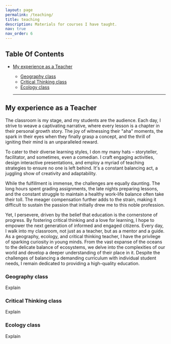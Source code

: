 ```yaml
---
layout: page
permalink: /teaching/
title: teaching
description: Materials for courses I have taught. 
nav: true
nav_order: 6
---
```


## Table Of Contents

- [My experience as a Teacher](#my-experience-as-a-teacher)
  - [Geography class](#geography-class)
  - [Critical Thinking class](#critical-thinking-class)
  - [Ecology class](#ecology-class)

 
  - ---
## My experience as a Teacher
The classroom is my stage, and my students are the audience. Each day, I strive to weave a captivating narrative, where every lesson is a chapter in their personal growth story. The joy of witnessing their "aha" moments, the spark in their eyes when they finally grasp a concept, and the thrill of igniting their mind is an unparalleled reward.

To cater to their diverse learning styles, I don my many hats – storyteller, facilitator, and sometimes, even a comedian. I craft engaging activities, design interactive presentations, and employ a myriad of teaching strategies to ensure no one is left behind. It's a constant balancing act, a juggling show of creativity and adaptability.

While the fulfillment is immense, the challenges are equally daunting. The long hours spent grading assignments, the late nights preparing lessons, and the constant struggle to maintain a healthy work-life balance often take their toll. The meager compensation further adds to the strain, making it difficult to sustain the passion that initially drew me to this noble profession.

Yet, I persevere, driven by the belief that education is the cornerstone of progress. By fostering critical thinking and a love for learning, I hope to empower the next generation of informed and engaged citizens. Every day, I walk into my classroom, not just as a teacher, but as a mentor and a guide. As a geography, ecology, and critical thinking teacher, I have the privilege of sparking curiosity in young minds. From the vast expanse of the oceans to the delicate balance of ecosystems, we delve into the complexities of our world and develop a deeper understanding of their place in it. Despite the challenges of balancing a demanding curriculum with individual student needs, I remain dedicated to providing a high-quality education.

### Geography class
Explain

### Critical Thinking class
Explain

### Ecology class
Explain


